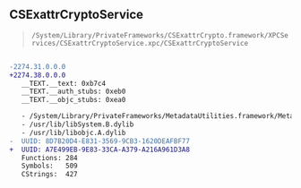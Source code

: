 ## CSExattrCryptoService

> `/System/Library/PrivateFrameworks/CSExattrCrypto.framework/XPCServices/CSExattrCryptoService.xpc/CSExattrCryptoService`

```diff

-2274.31.0.0.0
+2274.38.0.0.0
   __TEXT.__text: 0xb7c4
   __TEXT.__auth_stubs: 0xeb0
   __TEXT.__objc_stubs: 0xea0

   - /System/Library/PrivateFrameworks/MetadataUtilities.framework/MetadataUtilities
   - /usr/lib/libSystem.B.dylib
   - /usr/lib/libobjc.A.dylib
-  UUID: 8D7B20D4-E831-3569-9CB3-1620DEAFBF77
+  UUID: A7E499EB-9E83-33CA-A379-A216A961D3A8
   Functions: 284
   Symbols:   509
   CStrings:  427

```
